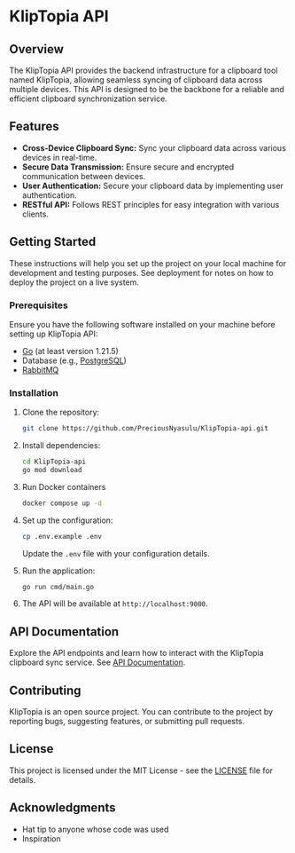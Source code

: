 
# KlipTopia API
## Overview

The KlipTopia API provides the backend infrastructure for a clipboard tool named KlipTopia, allowing seamless syncing of clipboard data across multiple devices. This API is designed to be the backbone for a reliable and efficient clipboard synchronization service.

## Features

- **Cross-Device Clipboard Sync:** Sync your clipboard data across various devices in real-time.
- **Secure Data Transmission:** Ensure secure and encrypted communication between devices.
- **User Authentication:** Secure your clipboard data by implementing user authentication.
- **RESTful API:** Follows REST principles for easy integration with various clients.

## Getting Started

These instructions will help you set up the project on your local machine for development and testing purposes. See deployment for notes on how to deploy the project on a live system.

### Prerequisites

Ensure you have the following software installed on your machine before setting up KlipTopia API:

- [Go](https://golang.org/) (at least version 1.21.5)
- Database (e.g., [PostgreSQL](https://www.postgresql.org/))
- [RabbitMQ](https://www.rabbitmq.com/)

### Installation

1. Clone the repository:

   ```bash
   git clone https://github.com/PreciousNyasulu/KlipTopia-api.git
   ```

2. Install dependencies:

   ```bash
   cd KlipTopia-api
   go mod download
   ```

3. Run Docker containers

    ```bash
    docker compose up -d
    ```

4. Set up the configuration:

   ```bash
   cp .env.example .env
   ```

   Update the `.env` file with your configuration details.

5. Run the application:

   ```bash
   go run cmd/main.go
   ```

5. The API will be available at `http://localhost:9000`.

## API Documentation

Explore the API endpoints and learn how to interact with the KlipTopia clipboard sync service. See [API Documentation](docs/API_DOCUMENTATION.md).

## Contributing

KlipTopia is an open source project. You can contribute to the project by reporting bugs, suggesting features, or submitting pull requests.

## License

This project is licensed under the MIT License - see the [LICENSE](LICENSE) file for details.

## Acknowledgments

- Hat tip to anyone whose code was used
- Inspiration